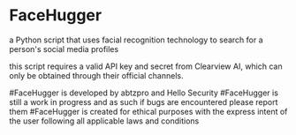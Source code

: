 # FaceHugger
a Python script that uses facial recognition technology to search for a person's social media profiles

this script requires a valid API key and secret from Clearview AI, which can only be obtained through their official channels.

#FaceHugger is developed by abtzpro and Hello Security
#FaceHugger is still a work in progress and as such if bugs are encountered please report them
#FaceHugger is created for ethical purposes with the express intent of the user following all applicable laws and conditions  
